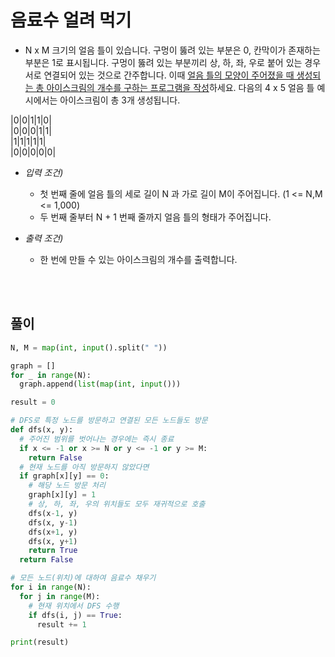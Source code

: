 # 음료수 얼려 먹기

- N x M 크기의 얼음 틀이 있습니다. 구멍이 뚫려 있는 부분은 0, 칸막이가 존재하는 부분은 1로 표시됩니다. 구멍이 뚫려 있는 부분끼리 상, 하, 좌, 우로 붙어 있는 경우 서로 연결되어 있는 것으로 간주합니다. 이때 <u>얼음 틀의 모양이 주어졌을 때 생성되는 총 아이스크림의 개수를 구하는 프로그램을 작성</u>하세요. 다음의 4 x 5 얼음 틀 예시에서는 아이스크림이 총 3개 생성됩니다.

|0|0|1|1|0|  
|0|0|0|1|1|  
|1|1|1|1|1|  
|0|0|0|0|0|

- _입력 조건)_

  - 첫 번째 줄에 얼음 틀의 세로 길이 N 과 가로 길이 M이 주어집니다. (1 <= N,M <= 1,000)
  - 두 번째 줄부터 N + 1 번째 줄까지 얼음 틀의 형태가 주어집니다.

- _출력 조건)_
  - 한 번에 만들 수 있는 아이스크림의 개수를 출력합니다.

<br></br>

## 풀이

```python
N, M = map(int, input().split(" "))

graph = []
for _ in range(N):
  graph.append(list(map(int, input()))

result = 0

# DFS로 특정 노드를 방문하고 연결된 모든 노드들도 방문
def dfs(x, y):
  # 주어진 범위를 벗어나는 경우에는 즉시 종료
  if x <= -1 or x >= N or y <= -1 or y >= M:
    return False
  # 현재 노드를 아직 방문하지 않았다면
  if graph[x][y] == 0:
    # 해당 노드 방문 처리
    graph[x][y] = 1
    # 상, 하, 좌, 우의 위치들도 모두 재귀적으로 호출
    dfs(x-1, y)
    dfs(x, y-1)
    dfs(x+1, y)
    dfs(x, y+1)
    return True
  return False

# 모든 노드(위치)에 대하여 음료수 채우기
for i in range(N):
  for j in range(M):
    # 현재 위치에서 DFS 수행
    if dfs(i, j) == True:
      result += 1

print(result)
```
